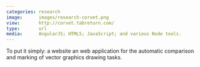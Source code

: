 ```yaml
---
categories: research
image:      images/research-corvet.png
view:       http://corvet.tabreturn.com/
type:       url
media:      AngularJS; HTML5; JavaScript; and various Node tools.
---
```

To put it simply: a website an web application for the automatic comparison and
marking of vector graphics drawing tasks.
